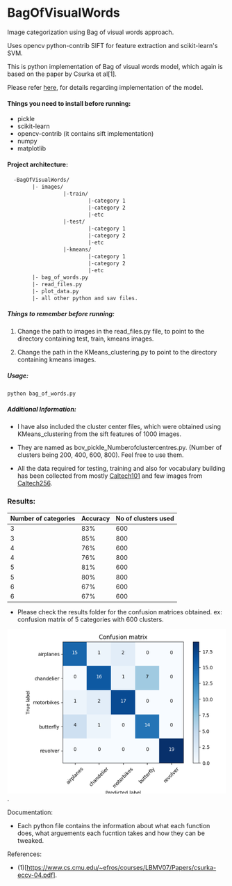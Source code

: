 # BagOfVisualWords
Image categorization using Bag of visual words approach.

Uses opencv python-contrib SIFT for feature extraction and scikit-learn's SVM.

This is python implementation of Bag of visual words model, which again
is based on the paper by Csurka et al[1].

Please refer [here](https://ymdatta.github.io/2018/08/19/bag-of-visual-words.html),
for details regarding implementation of the model.

#### Things you need to install before running:

* pickle
* scikit-learn
* opencv-contrib (it contains sift implementation)
* numpy
* matplotlib

#### Project architecture:

      -BagOfVisualWords/
            |- images/
                      |-train/
                              |-category 1
                              |-category 2
                              |-etc
                      |-test/
                              |-category 1
                              |-category 2
                              |-etc
                      |-kmeans/
                              |-category 1
                              |-category 2
                              |-etc
            |- bag_of_words.py
            |- read_files.py
            |- plot_data.py
            |- all other python and sav files.

##### Things to remember before running:


1. Change the path to images in the read_files.py file, to point
   to the directory containing test, train, kmeans images.

2. Change the path in the KMeans_clustering.py to point to the
   directory containing kmeans images.

##### Usage:

`python bag_of_words.py`

##### Additional Information:

* I have also included the cluster center files, which were obtained using KMeans_clustering from the sift features of 1000 images.
* They are named as bov_pickle_Numberofclustercentres.py. (Number of clusters being 200, 400, 600, 800). Feel free to use them.

* All the data required for testing, training and also for vocabulary
  building has been collected from mostly [Caltech101](http://www.vision.caltech.edu/Image_Datasets/Caltech101/) and few images from [Caltech256](http://www.vision.caltech.edu/Image_Datasets/Caltech256/).

### Results:

|Number of categories | Accuracy | No of clusters used |
|---------------------| -------- | ------------------- |
|        3            |    83%   |       600           |
|        3            |    85%   |       800           |
|        4            |    76%   |       600           |
|        4            |    76%   |       800           |
|        5            |    81%   |       600           |
|        5            |    80%   |       800           |
|        6            |    67%   |       600           |
|        6            |    67%   |       600           |

* Please check the results folder for the confusion matrices obtained.
  ex: confusion matrix of 5 categories with 600 clusters.

![Confusion Matrix](./results/5categories/k_600.png).

Documentation:
* Each python file contains the information about what each function does, what
  arguements each fucntion takes and how they can be tweaked.

References:
* (1)[https://www.cs.cmu.edu/~efros/courses/LBMV07/Papers/csurka-eccv-04.pdf].
